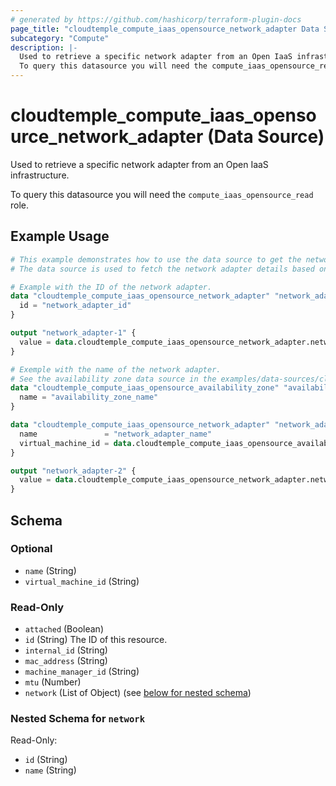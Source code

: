```yaml
---
# generated by https://github.com/hashicorp/terraform-plugin-docs
page_title: "cloudtemple_compute_iaas_opensource_network_adapter Data Source - terraform-provider-cloudtemple"
subcategory: "Compute"
description: |-
  Used to retrieve a specific network adapter from an Open IaaS infrastructure.
  To query this datasource you will need the compute_iaas_opensource_read role.
---
```


# cloudtemple_compute_iaas_opensource_network_adapter (Data Source)

Used to retrieve a specific network adapter from an Open IaaS infrastructure.

To query this datasource you will need the `compute_iaas_opensource_read` role.

## Example Usage

```terraform
# This example demonstrates how to use the data source to get the network adapter details.
# The data source is used to fetch the network adapter details based on the network adapter ID or name and virtual machine

# Example with the ID of the network adapter.
data "cloudtemple_compute_iaas_opensource_network_adapter" "network_adapter-1" {
  id = "network_adapter_id"
}

output "network_adapter-1" {
  value = data.cloudtemple_compute_iaas_opensource_network_adapter.network_adapter-1
}

# Exemple with the name of the network adapter.
# See the availability zone data source in the examples/data-sources/cloudtemple_compute_iaas_opensource_availability_zone/data-source.tf file.
data "cloudtemple_compute_iaas_opensource_availability_zone" "availability_zone" {
  name = "availability_zone_name"
}

data "cloudtemple_compute_iaas_opensource_network_adapter" "network_adapter-2" {
  name               = "network_adapter_name"
  virtual_machine_id = data.cloudtemple_compute_iaas_opensource_availability_zone.availability_zone.id
}

output "network_adapter-2" {
  value = data.cloudtemple_compute_iaas_opensource_network_adapter.network_adapter-2
}
```

<!-- schema generated by tfplugindocs -->
## Schema

### Optional

- `name` (String)
- `virtual_machine_id` (String)

### Read-Only

- `attached` (Boolean)
- `id` (String) The ID of this resource.
- `internal_id` (String)
- `mac_address` (String)
- `machine_manager_id` (String)
- `mtu` (Number)
- `network` (List of Object) (see [below for nested schema](#nestedatt--network))

<a id="nestedatt--network"></a>
### Nested Schema for `network`

Read-Only:

- `id` (String)
- `name` (String)



